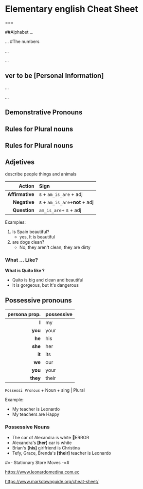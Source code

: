# Elementary english Cheat Sheet
===

##Alphabet
...

...
#The numbers

...

...
## ver to be [Personal Information]

...

...
## Demonstrative Pronouns

## Rules for Plural nouns
    
## Rules for Plural nouns

## Adjetives
describe people things and animals

Action| Sign
---:| :--- 
__Affirmative__| s + `am_is_are` + adj
__Negative__| s + `am_is_are`+__not__ + adj
__Question__| `am_is_are`+ s + adj

Examples:
1. Is Spain beautiful?
    * yes, It is beautiful
2. are dogs clean?
    * No, they aren't clean, they are dirty    
### What ... Like?
__What is Quito like ?__ 
* Quito is big and clean and beautiful
* It is gorgeous, but It's dangerous

## Possessive pronouns
persona prop.| possessive
---:| :--- 
__I__| my
__you__| your
__he__| his
__she__| her
__it__| its
__we__| our
__you__| your
__they__| their

`Possessi Pronous` + Noun + sing | Plural

Example:
* My teacher is Leonardo
* My teachers are Happy

### Possessive Nouns

* The car of Alexandra is white 🔴ERROR
* Alexandra's __[her]__ car is white
* Brian's __[his]__ girlfriend is Christina
* Tefy, Grace, Brenda's __[their]__ teacher is Leonardo

#=- Stationary Store Moves -=#

<https://www.leonardomedina.com.ec>

<https://www.markdownguide.org/cheat-sheet/>
